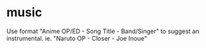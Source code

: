 # music
Use format "Anime OP/ED - Song Title - Band/Singer" to suggest an instrumental.
ie. "Naruto OP - Closer - Joe Inoue"